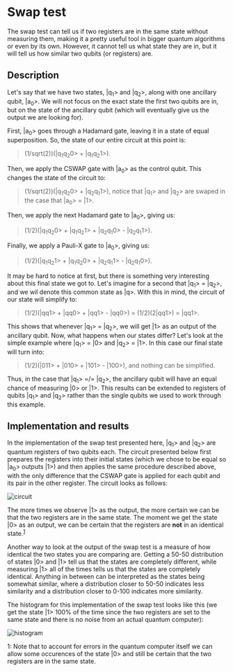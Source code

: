 # Swap test
The swap test can tell us if two registers are in the same state without measuring them, making it a pretty useful tool in bigger quantum algorithms or even by its own. However, it cannot tell us what state they are in, but it will tell us how similar two qubits (or registers) are.  

## Description
Let's say that we have two states, |q<sub>1</sub>> and |q<sub>2</sub>>, along with one ancillary qubit, |a<sub>0</sub>>. We will not focus on the exact state the first two qubits are in, but on the state of the ancillary qubit (which will eventually give us the output we are looking for). 

First, |a<sub>0</sub>> goes through a Hadamard gate, leaving it in a state of equal superposition. So, the state of our entire circuit at this point is:

> (1/sqrt(2))(|q<sub>1</sub>q<sub>2</sub>0> + |q<sub>1</sub>q<sub>2</sub>1>).

Then, we apply the CSWAP gate with |a<sub>0</sub>> as the control qubit. This changes the state of the circuit to:

> (1/sqrt(2))(|q<sub>1</sub>q<sub>2</sub>0> + |q<sub>2</sub>q<sub>1</sub>1>), notice that |q<sub>1</sub>> and |q<sub>2</sub>> are swaped in the case that |a<sub>0</sub>> = |1>.

Then, we apply the next Hadamard gate to |a<sub>0</sub>>, giving us:

> (1/2)(|q<sub>1</sub>q<sub>2</sub>0> + |q<sub>1</sub>q<sub>2</sub>1> + |q<sub>2</sub>q<sub>1</sub>0> - |q<sub>2</sub>q<sub>1</sub>1>).

Finally, we apply a Pauli-X gate to |a<sub>0</sub>>, giving us:

> (1/2)(|q<sub>1</sub>q<sub>2</sub>1> + |q<sub>1</sub>q<sub>2</sub>0> + |q<sub>2</sub>q<sub>1</sub>1> - |q<sub>2</sub>q<sub>1</sub>0>).

It may be hard to notice at first, but there is something very interesting about this final state we got to. Let's imagine for a second that |q<sub>1</sub>> = |q<sub>2</sub>>, and we wil denote this common state as |q>. With this in mind, the circuit of our state will simplify to:

> (1/2)(|qq1> + |qq0> + |qq1> - |qq0>) = (1/2)(2|qq1>) = |qq1>.

This shows that whenever |q<sub>1</sub>> = |q<sub>2</sub>>, we will get |1> as an output of the ancillary qubit. Now, what happens when our states differ? Let's look at the simple example where |q<sub>1</sub>> = |0> and |q<sub>2</sub>> = |1>. In this case our final state will turn into:

> (1/2)(|011> + |010> + |101> - |100>), and nothing can be simplified.

Thus, in the case that |q<sub>1</sub>> =/= |q<sub>2</sub>>, the ancillary qubit will have an equal chance of measuring |0> or |1>. This results can be extended to registers of qubits |q<sub>1</sub>> and |q<sub>2</sub>> rather than the single qubits we used to work through this example. 

## Implementation and results
In the implementation of the swap test presented here, |q<sub>1</sub>> and |q<sub>2</sub>> are quantum registers of two qubits each. The circuit presented below first prepares the registers into their initial states (which we chose to be equal so |a<sub>0</sub>> outputs |1>) and then applies the same procedure described above, with the only difference that the CSWAP gate is applied for each qubit and its pair in the other register. The circuit looks as follows: 

![circuit](https://user-images.githubusercontent.com/63567458/102344325-0538f900-3f9c-11eb-87aa-dcfb800d299a.jpg)

The more times we observe |1> as the output, the more certain we can be that the two registers are in the same state. The moment we get the state |0> as an output, we can be certain that the registers are **not** in an identical state.<sup>[1](#footnote_1)</sup>

Another way to look at the output of the swap test is a measure of how identical the two states you are comparing are. Getting a 50-50 distribution of states |0> and |1> tell us that the states are completely different, while measuring |1> all of the times tells us that the states are completely identical. Anything in between can be interpreted as the states being somewhat similar, where a distribution closer to 50-50 indicates less similarity and a distribution closer to 0-100 indicates more similarity. 

The histogram for this implementation of the swap test looks like this (we get the state |1> 100% of the time since the two registers are set to the same state and there is no noise from an actual quantum computer):

![histogram](https://user-images.githubusercontent.com/63567458/102344351-0ec26100-3f9c-11eb-87b2-347cc3f75a13.jpg)

<a name="footnote_1">1</a>: Note that to account for errors in the quantum computer itself we can allow some occurences of the state |0> and still be certain that the two registers are in the same state.
